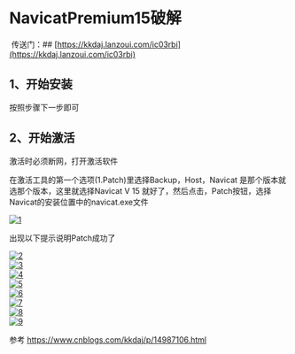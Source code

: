 # NavicatPremium15破解

​ 传送门：## [https://kkdaj.lanzoui.com/ic03rbi](https://kkdaj.lanzoui.com/ic03rbi)

## 1、开始安装

按照步骤下一步即可

## 2、开始激活

激活时必须断网，打开激活软件

在激活工具的第一个选项(1.Patch)里选择Backup，Host，Navicat 是那个版本就选那个版本，这里就选择Navicat V 15 就好了，然后点击，Patch按钮，选择Navicat的安装位置中的navicat.exe文件

<div class="img-page">
<a data-fancybox title="1" href="/blog/img/article/database/1.png"><img :src="$withBase('/img/article/database/1.png')" alt="1"></a>
</div>

出现以下提示说明Patch成功了

<div class="img-page">
<a data-fancybox title="2" href="/blog/img/article/database/2.png"><img :src="$withBase('/img/article/database/2.png')" alt="2"></a>
</div>

<div class="img-page">
<a data-fancybox title="3" href="/blog/img/article/database/3.png"><img :src="$withBase('/img/article/database/3.png')" alt="3"></a>
</div>

<div class="img-page">
<a data-fancybox title="4" href="/blog/img/article/database/4.png"><img :src="$withBase('/img/article/database/4.png')" alt="4"></a>
</div>

<div class="img-page">
<a data-fancybox title="5" href="/blog/img/article/database/5.png"><img :src="$withBase('/img/article/database/5.png')" alt="5"></a>
</div>

<div class="img-page">
<a data-fancybox title="6" href="/blog/img/article/database/6.png"><img :src="$withBase('/img/article/database/6.png')" alt="6"></a>
</div>

<div class="img-page">
<a data-fancybox title="7" href="/blog/img/article/database/7.png"><img :src="$withBase('/img/article/database/7.png')" alt="7"></a>
</div>

<div class="img-page">
<a data-fancybox title="8" href="/blog/img/article/database/8.png"><img :src="$withBase('/img/article/database/8.png')" alt="8"></a>
</div>

<div class="img-page">
<a data-fancybox title="9" href="/blog/img/article/database/9.png"><img :src="$withBase('/img/article/database/9.png')" alt="9"></a>
</div>

参考 https://www.cnblogs.com/kkdaj/p/14987106.html